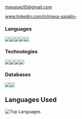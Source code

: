 mayasag10@gmail.com

www.linkedin.com/in/maya-sagalin-



### Languages

<img src="https://img.shields.io/badge/c%23-%23239120.svg?style=for-the-badge&logo=c-sharp&logoColor=whit"/><img src="https://img.shields.io/badge/javascript-%23323330.svg?style=for-the-badge&logo=javascript&logoColor=%23F7DF1E"/><img src="https://img.shields.io/badge/typescript-%23007ACC.svg?style=for-the-badge&logo=typescript&logoColor=white"/><img src="https://img.shields.io/badge/python%20-%2314354C.svg?&style=for-the-badge&logo=python&logoColor=white"/><img src="https://img.shields.io/badge/c%20-%2300599C.svg?&style=for-the-badge&logo=c&logoColor=white"/>

### Technologies
<img src="https://img.shields.io/badge/node.js-6DA55F?style=for-the-badge&logo=node.js&logoColor=white"/><img src="https://img.shields.io/badge/react-%2320232a.svg?style=for-the-badge&logo=react&logoColor=%2361DAFB"/><img src="https://img.shields.io/badge/Linux-FCC624?style=for-the-badge&logo=linux&logoColor=black)"/><img src="https://img.shields.io/badge/.NET-5C2D91?style=for-the-badge&logo=.net&logoColor=white)"/>

### Databases
<img src="https://img.shields.io/badge/mysql-%2300f.svg?style=for-the-badge&logo=mysql&logoColor=white"/><img src="https://img.shields.io/badge/MongoDB-%234ea94b.svg?style=for-the-badge&logo=mongodb&logoColor=white">

## Languages Used

![Top Languages](https://github-readme-stats.vercel.app/api/top-langs/?username=MaykaS&hide=Jupyter%20Notebook)


<!--https://github.com/Ileriayo/markdown-badges?tab=readme-ov-file#markdown-badges-->


